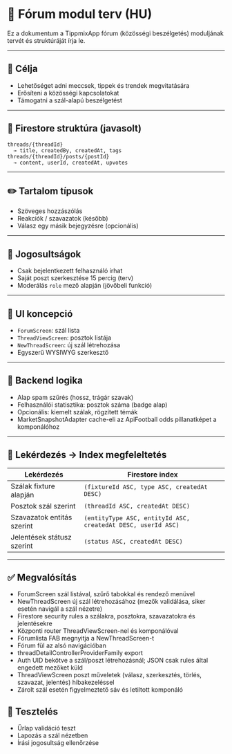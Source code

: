 # 💬 Fórum modul terv (HU)

Ez a dokumentum a TippmixApp fórum (közösségi beszélgetés) moduljának tervét és struktúráját írja le.

---

## 🎯 Célja

- Lehetőséget adni meccsek, tippek és trendek megvitatására
- Erősíteni a közösségi kapcsolatokat
- Támogatni a szál-alapú beszélgetést

---

## 📁 Firestore struktúra (javasolt)

```
threads/{threadId}
  → title, createdBy, createdAt, tags
threads/{threadId}/posts/{postId}
  → content, userId, createdAt, upvotes
```

---

## ✏️ Tartalom típusok

- Szöveges hozzászólás
- Reakciók / szavazatok (később)
- Válasz egy másik bejegyzésre (opcionális)

---

## 🔐 Jogosultságok

- Csak bejelentkezett felhasználó írhat
- Saját poszt szerkesztése 15 percig (terv)
- Moderálás `role` mező alapján (jövőbeli funkció)

---

## 📱 UI koncepció

- `ForumScreen`: szál lista
- `ThreadViewScreen`: posztok listája
- `NewThreadScreen`: új szál létrehozása
- Egyszerű WYSIWYG szerkesztő

---

## 🔁 Backend logika

- Alap spam szűrés (hossz, trágár szavak)
- Felhasználói statisztika: posztok száma (badge alap)
- Opcionális: kiemelt szálak, rögzített témák
- MarketSnapshotAdapter cache-eli az ApiFootball odds pillanatképet a komponálóhoz

---

## 📇 Lekérdezés → Index megfeleltetés

| Lekérdezés | Firestore index |
| --- | --- |
| Szálak fixture alapján | `(fixtureId ASC, type ASC, createdAt DESC)` |
| Posztok szál szerint | `(threadId ASC, createdAt DESC)` |
| Szavazatok entitás szerint | `(entityType ASC, entityId ASC, createdAt DESC, userId ASC)` |
| Jelentések státusz szerint | `(status ASC, createdAt DESC)` |

---

## ✅ Megvalósítás

- ForumScreen szál listával, szűrő tabokkal és rendező menüvel
- NewThreadScreen új szál létrehozásához (mezők validálása, siker esetén navigál a szál nézetre)
- Firestore security rules a szálakra, posztokra, szavazatokra és jelentésekre
- Központi router ThreadViewScreen-nel és komponálóval
- Fórumlista FAB megnyitja a NewThreadScreen-t
- Fórum fül az alsó navigációban
- threadDetailControllerProviderFamily export
- Auth UID bekötve a szál/poszt létrehozásnál; JSON csak rules által engedett mezőket küld
- ThreadViewScreen poszt műveletek (válasz, szerkesztés, törlés, szavazat, jelentés) hibakezeléssel
- Zárolt szál esetén figyelmeztető sáv és letiltott komponáló

## 🧪 Tesztelés

- Űrlap validáció teszt
- Lapozás a szál nézetben
- Írási jogosultság ellenőrzése

